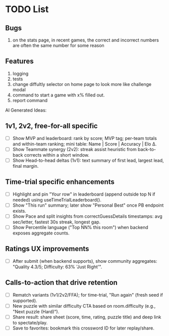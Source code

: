 # TODO List


## Bugs

1. on the stats page, in recent games, the correct and incorrect numbers are often the same number for some reason


## Features

1. logging
2. tests
3. change diffultly selector on home page to look more like challenge modal
4. command to start a game with x% filled out.
6. report command




AI Generated Ideas:

## 1v1, 2v2, free-for-all specific

- [ ] Show MVP and leaderboard: rank by score; MVP tag; per-team totals and within-team ranking; mini table: Name | Score | Accuracy | Elo Δ.
- [ ] Show Teammate synergy (2v2): streak assist heuristic from back-to-back corrects within a short window.
- [ ] Show Head-to-head deltas (1v1): text summary of first lead, largest lead, final margin.

## Time-trial specific enhancements

- [ ] Highlight and pin "Your row" in leaderboard (append outside top N if needed) using useTimeTrialLeaderboard().
- [ ] Show "This run" summary; later show "Personal Best" once PB endpoint exists.
- [ ] Show Pace and split insights from correctGuessDetails timestamps: avg sec/letter, fastest 30s streak, longest gap.
- [ ] Show Percentile language ("Top NN% this room") when backend exposes aggregate counts.

## Ratings UX improvements

- [ ] After submit (when backend supports), show community aggregates: "Quality 4.3/5; Difficulty: 63% 'Just Right'".

## Calls-to-action that drive retention

- [ ] Rematch variants (1v1/2v2/FFA); for time-trial, "Run again" (fresh seed if supported).
- [ ] New puzzle with similar difficulty CTA based on room.difficulty (e.g., "Next puzzle (Hard)").
- [ ] Share result: share sheet (score, time, rating, puzzle title) and deep link to spectate/play.
- [ ] Save to favorites: bookmark this crossword ID for later replay/share.
